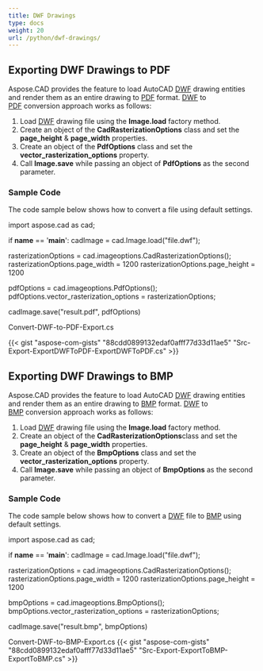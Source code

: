 ```yaml
---
title: DWF Drawings
type: docs
weight: 20
url: /python/dwf-drawings/
---
```


## **Exporting DWF Drawings to PDF**

Aspose.CAD provides the feature to load AutoCAD [DWF](https://docs.fileformat.com/cad/dwf/) drawing entities and render them as an entire drawing to [PDF](https://docs.fileformat.com/pdf/) format. [DWF](https://docs.fileformat.com/cad/dwf/) to [PDF](https://docs.fileformat.com/pdf/) conversion approach works as follows:

1. Load [DWF](https://docs.fileformat.com/cad/dwf/) drawing file using the **Image.load** factory method.
1. Create an object of the **CadRasterizationOptions** class and set the **page_height** & **page_width** properties.
1. Create an object of the **PdfOptions** class and set the **vector_rasterization_options** property.
1. Call **Image.save** while passing an object of **PdfOptions** as the second parameter.

### Sample Code

The code sample below shows how to convert a file using default settings.

import aspose.cad as cad;

if __name__ == '__main__':
   cadImage = cad.Image.load("file.dwf");

rasterizationOptions = cad.imageoptions.CadRasterizationOptions();
rasterizationOptions.page_width = 1200
rasterizationOptions.page_height = 1200

pdfOptions = cad.imageoptions.PdfOptions();
pdfOptions.vector_rasterization_options = rasterizationOptions;

cadImage.save("result.pdf", pdfOptions)

Convert-DWF-to-PDF-Export.cs

{{< gist "aspose-com-gists" "88cdd0899132edaf0afff77d33d11ae5" "Src-Export-ExportDWFToPDF-ExportDWFToPDF.cs" >}}

## **Exporting DWF Drawings to BMP**

Aspose.CAD provides the feature to load AutoCAD [DWF](https://docs.fileformat.com/cad/dwf/) drawing entities and render them as an entire drawing to [BMP](https://docs.fileformat.com/image/bmp/) format. [DWF](https://docs.fileformat.com/cad/dwf/) to [BMP](https://docs.fileformat.com/image/bmp/) conversion approach works as follows:

1. Load [DWF](https://docs.fileformat.com/cad/dwf/) drawing file using the **Image.load** factory method.
1. Create an object of the **CadRasterizationOptions**class and set the **page_height** & **page_width** properties.
1. Create an object of the **BmpOptions** class and set the **vector_rasterization_options** property.
1. Call **Image.save** while passing an object of **BmpOptions** as the second parameter.

### Sample Code

The code sample below shows how to convert a [DWF](https://docs.fileformat.com/cad/dwf/) file to [BMP](https://docs.fileformat.com/image/bmp/) using default settings.


import aspose.cad as cad;

if __name__ == '__main__':
   cadImage = cad.Image.load("file.dwf");

rasterizationOptions = cad.imageoptions.CadRasterizationOptions();
rasterizationOptions.page_width = 1200
rasterizationOptions.page_height = 1200

bmpOptions = cad.imageoptions.BmpOptions();
bmpOptions.vector_rasterization_options = rasterizationOptions;

cadImage.save("result.bmp", bmpOptions)

Convert-DWF-to-BMP-Export.cs
{{< gist "aspose-com-gists" "88cdd0899132edaf0afff77d33d11ae5" "Src-Export-ExportToBMP-ExportToBMP.cs" >}}

